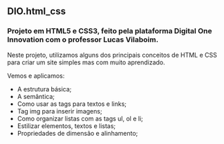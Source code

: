 ## DIO.html_css

### Projeto em HTML5 e CSS3, feito pela plataforma Digital One Innovation com o professor Lucas Vilaboim.

Neste projeto, utilizamos alguns dos principais conceitos de HTML e CSS para criar um site simples mas com muito aprendizado.

Vemos e aplicamos:

- A estrutura básica;
- A semântica;
- Como usar as tags para textos e links;
- Tag img para inserir imagens;
- Como organizar listas com as tags ul, ol e li;
- Estilizar elementos, textos e listas;
- Propriedades de dimensão e alinhamento;
